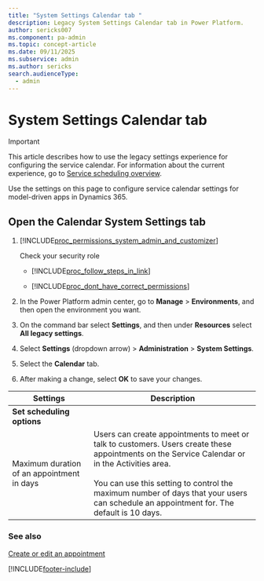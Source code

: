 ```yaml
---
title: "System Settings Calendar tab "
description: Legacy System Settings Calendar tab in Power Platform.
author: sericks007
ms.component: pa-admin
ms.topic: concept-article
ms.date: 09/11/2025
ms.subservice: admin
ms.author: sericks
search.audienceType: 
  - admin
---
```

# System Settings Calendar tab

> [!IMPORTANT]
> This article describes how to use the legacy settings experience for configuring the service calendar. For information about the current experience, go to [Service scheduling overview](/dynamics365/customer-service/use/uci-scheduling-overview).

Use the settings on this page to configure service calendar settings for model-driven apps in Dynamics 365.  

## Open the Calendar System Settings tab 
  
1. [!INCLUDE[proc_permissions_system_admin_and_customizer](../includes/proc-permissions-system-admin-and-customizer.md)]  
  
    Check your security role  
  
   - [!INCLUDE[proc_follow_steps_in_link](../includes/proc-follow-steps-in-link.md)]  
  
   - [!INCLUDE[proc_dont_have_correct_permissions](../includes/proc-dont-have-correct-permissions.md)]  
  
2. In the Power Platform admin center, go to **Manage** > **Environments**, and then open the environment you want.
3. On the command bar select **Settings**, and then under **Resources** select **All legacy settings**.
4. Select **Settings** (dropdown arrow) > **Administration** > **System Settings**.
5. Select the **Calendar** tab.
6. After making a change, select **OK** to save your changes.
  
|                  Settings                  |                                                                                                                                                                          Description                                                                                                                                                                           |
|--------------------------------------------|----------------------------------------------------------------------------------------------------------------------------------------------------------------------------------------------------------------------------------------------------------------------------------------------------------------------------------------------------------------|
|         **Set scheduling options**         |                                                                                                                                                                                                                                                                                                                                                                |
| Maximum duration of an appointment in days | Users can create appointments to meet or talk to customers. Users create these appointments on the Service Calendar or in the Activities area.<br /><br /> You can use this setting to control the maximum number of days that your users can schedule an appointment for. The default is 10 days. |
  
### See also  
 [Create or edit an appointment](/dynamics365/customerengagement/on-premises/basics/create-edit-appointment)


[!INCLUDE[footer-include](../includes/footer-banner.md)]
